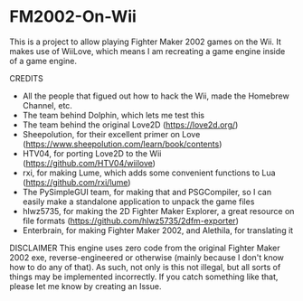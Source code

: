# FM2002-On-Wii
This is a project to allow playing Fighter Maker 2002 games on the Wii. It makes use of WiiLove, which means I am recreating a
game engine inside of a game engine.

CREDITS
- All the people that figued out how to hack the Wii, made the Homebrew Channel, etc.
- The team behind Dolphin, which lets me test this
- The team behind the original Love2D (https://love2d.org/)
- Sheepolution, for their excellent primer on Love (https://www.sheepolution.com/learn/book/contents)
- HTV04, for porting Love2D to the Wii (https://github.com/HTV04/wiilove)
- rxi, for making Lume, which adds some convenient functions to Lua (https://github.com/rxi/lume)
- The PySimpleGUI team, for making that and PSGCompiler, so I can easily make a standalone application to unpack the game files
- hlwz5735, for making the 2D Fighter Maker Explorer, a great resource on file formats (https://github.com/hlwz5735/2dfm-exporter)
- Enterbrain, for making Fighter Maker 2002, and Alethila, for translating it

DISCLAIMER
This engine uses zero code from the original Fighter Maker 2002 exe, reverse-engineered or otherwise (mainly because I don't
know how to do any of that). As such, not only is this not illegal, but all sorts of things may be implemented incorrectly. If
you catch something like that, please let me know by creating an Issue.

